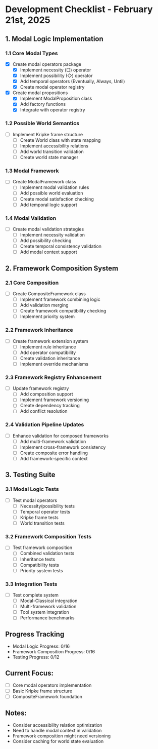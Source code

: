 # Development Checklist - February 21st, 2025

## 1. Modal Logic Implementation

### 1.1 Core Modal Types
- [x] Create modal operators package
  - [x] Implement necessity (□) operator
  - [x] Implement possibility (◇) operator
  - [x] Add temporal operators (Eventually, Always, Until)
  - [x] Create modal operator registry
- [x] Create modal propositions
  - [x] Implement ModalProposition class
  - [x] Add factory functions
  - [x] Integrate with operator registry

### 1.2 Possible World Semantics
- [ ] Implement Kripke frame structure
  - [ ] Create World class with state mapping
  - [ ] Implement accessibility relations
  - [ ] Add world transition validation
  - [ ] Create world state manager

### 1.3 Modal Framework
- [ ] Create ModalFramework class
  - [ ] Implement modal validation rules
  - [ ] Add possible world evaluation
  - [ ] Create modal satisfaction checking
  - [ ] Add temporal logic support

### 1.4 Modal Validation
- [ ] Create modal validation strategies
  - [ ] Implement necessity validation
  - [ ] Add possibility checking
  - [ ] Create temporal consistency validation
  - [ ] Add modal context support

## 2. Framework Composition System

### 2.1 Core Composition
- [ ] Create CompositeFramework class
  - [ ] Implement framework combining logic
  - [ ] Add validation merging
  - [ ] Create framework compatibility checking
  - [ ] Implement priority system

### 2.2 Framework Inheritance
- [ ] Create framework extension system
  - [ ] Implement rule inheritance
  - [ ] Add operator compatibility
  - [ ] Create validation inheritance
  - [ ] Implement override mechanisms

### 2.3 Framework Registry Enhancement
- [ ] Update framework registry
  - [ ] Add composition support
  - [ ] Implement framework versioning
  - [ ] Create dependency tracking
  - [ ] Add conflict resolution

### 2.4 Validation Pipeline Updates
- [ ] Enhance validation for composed frameworks
  - [ ] Add multi-framework validation
  - [ ] Implement cross-framework consistency
  - [ ] Create composite error handling
  - [ ] Add framework-specific context

## 3. Testing Suite

### 3.1 Modal Logic Tests
- [ ] Test modal operators
  - [ ] Necessity/possibility tests
  - [ ] Temporal operator tests
  - [ ] Kripke frame tests
  - [ ] World transition tests

### 3.2 Framework Composition Tests
- [ ] Test framework composition
  - [ ] Combined validation tests
  - [ ] Inheritance tests
  - [ ] Compatibility tests
  - [ ] Priority system tests

### 3.3 Integration Tests
- [ ] Test complete system
  - [ ] Modal-Classical integration
  - [ ] Multi-framework validation
  - [ ] Tool system integration
  - [ ] Performance benchmarks

## Progress Tracking
- Modal Logic Progress: 0/16
- Framework Composition Progress: 0/16
- Testing Progress: 0/12

## Current Focus:
- [ ] Core modal operators implementation
- [ ] Basic Kripke frame structure
- [ ] CompositeFramework foundation

## Notes:
- Consider accessibility relation optimization
- Need to handle modal context in validation
- Framework composition might need versioning
- Consider caching for world state evaluation
